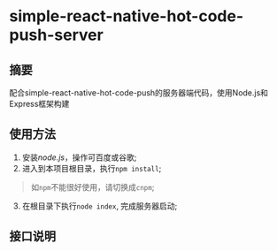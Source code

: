 # simple-react-native-hot-code-push-server
## 摘要
配合simple-react-native-hot-code-push的服务器端代码，使用Node.js和Express框架构建
## 使用方法
1. 安装*node.js*，操作可百度或谷歌;
2. 进入到本项目根目录，执行`npm install`;
> 如`npm`不能很好使用，请切换成`cnpm`;
3. 在根目录下执行`node index`, 完成服务器启动;

## 接口说明

